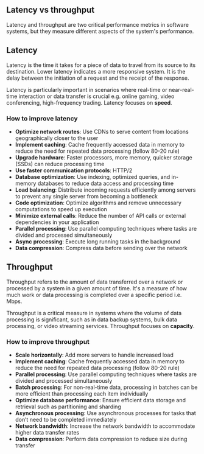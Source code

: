## Latency vs throughput

Latency and throughput are two critical performance metrics in software systems, but they measure different aspects of the system's performance.

## Latency

Latency is the time it takes for a piece of data to travel from its source to its destination. Lower latency indicates a more responsive system. It is the delay between the initiation of a request and the receipt of the response.

Latency is particularly important in scenarios where real-time or near-real-time interaction or data transfer is crucial e.g. online gaming, video conferencing, high-frequency trading. Latency focuses on **speed**.

### How to improve latency

- **Optimize network routes**: Use CDNs to serve content from locations geographically closer to the user
- **Implement caching**: Cache frequently accessed data in memory to reduce the need for repeated data processing (follow 80-20 rule)
- **Upgrade hardware**: Faster processors, more memory, quicker storage (SSDs) can reduce processing time
- **Use faster communication protocols**: HTTP/2
- **Database optimization**: Use indexing, optimized queries, and in-memory databases to reduce data access and processing time
- **Load balancing**: Distribute incoming requests efficiently among servers to prevent any single server from becoming a bottleneck
- **Code optimization**: Optimize algorithms and remove unnecessary computations to speed up execution
- **Minimize external calls**: Reduce the number of API calls or external dependencies in your application
- **Parallel processing**: Use parallel computing techniques where tasks are divided and processed simultaneously
- **Async processing**: Execute long running tasks in the background
- **Data compression**: Compress data before sending over the network

## Throughput

Throughput refers to the amount of data transferred over a network or processed by a system in a given amount of time. It's a measure of how much work or data processing is completed over a specific period i.e. Mbps.

Throughput is a critical measure in systems where the volume of data processing is significant, such as in data backup systems, bulk data processing, or video streaming services. Throughput focuses on **capacity**.

### How to improve throughput

- **Scale horizontally**: Add more servers to handle increased load
- **Implement caching**: Cache frequently accessed data in memory to reduce the need for repeated data processing (follow 80-20 rule)
- **Parallel processing**: Use parallel computing techniques where tasks are divided and processed simultaneously
- **Batch processing**: For non-real-time data, processing in batches can be more efficient than processing each item individually
- **Optimize database performance**: Ensure efficient data storage and retrieval such as partitioning and sharding
- **Asynchronous processing**: Use asynchronous processes for tasks that don’t need to be completed immediately
- **Network bandwidth**: Increase the network bandwidth to accommodate higher data transfer rates
- **Data compression**: Perform data compression to reduce size during transfer
